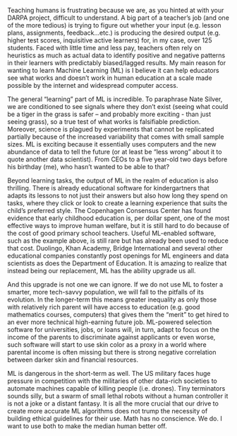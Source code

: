 Teaching humans is frustrating because we are, as you hinted at with your DARPA project, difficult to understand. A big part of a teacher’s  job (and one of the more tedious) is trying to figure out whether your input (e.g. lesson plans, assignments, feedback…etc.) is producing the desired output (e.g. higher test scores, inquisitive active learners) for, in my case, over 125 students. Faced with little time and less pay, teachers often rely on heuristics as much as actual data to identify positive and negative patterns in their learners with predictably biased/lagged results.  My main reason for wanting to learn Machine Learning (ML) is I believe it can help educators see what works and doesn’t work in human education at a scale made possible by the internet and widespread computer access.

The general “learning” part of ML is incredible. To paraphrase Nate Silver, we are conditioned to see signals where they don’t exist (seeing what could be a tiger in the grass is safer – and probably more exciting - than just seeing grass), so a true test of what works is falsifiable prediction. Moreover, science is plagued by experiments that cannot be replicated partially because of the increased variability that comes with small sample sizes. ML is exciting because it essentially uses computers and the new abundance of data to tell the future (or at least be “less wrong” about it to quote another data scientist). From CEOs to a five year-old two days before his birthday (me), who hasn’t wanted to be able to that?

Beyond learning tasks, the output of ML in the realm of education is also thrilling. There is already educational software for kindergartners that adapts its lessons to not just their answers but also how long they spend on tasks, where they click or look to create a learning experience that suits the child’s preferred style. The Copenhagen Consensus Center has found evidence that early childhood education is, per dollar spent, one of the most effective ways to improve human welfare, but it is still hard to do because of the cost of good primary school teachers. Useful ML-enabled software, such as the example above, is still rare but has already been used to reduce that cost. Duolingo, Khan Academy, Bridge International and several other educational companies constantly post openings for ML engineers and data scientists as does the Department of Education. It is amazing to realize that instead being our replacement, ML has the ability upgrade us all.

And this upgrade is not one we can ignore. If we do not use ML to foster a smarter, more tech-savvy population, we will fall to the pitfalls of its evolution. In the longer-term this means greater inequality as only those with relatively rich parent will have access to education (e.g. good mathematics courses, computers) that gives them the “merit” to get hired to an ever more technical high-earning future job. ML-powered selection software for universities, jobs, or loans will, in turn, adapt to focus on the income of the parents to discriminate against applicants or even worse, such software will start to use skin color as a proxy in a world where parental income is often missing but there is strong negative correlation between darker skin and financial resources.

ML is dangerous in the short-term as well. The US military faces huge pressure in competition with the militaries of other data-rich societies to automate machines capable of killing people (i.e. drones). Tiny terminators sounds silly, but a swarm of small lethal robots without a human controller it is not a joke or a distant fantasy. It is all the more crucial that our drive to create more accurate ML algorithms does not trump the necessity of building ethical guidelines for their use. Math has no conscience. We do. I want to use both to make the median human better off.
